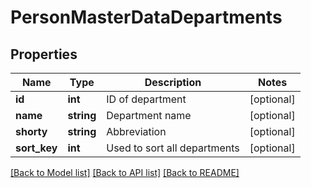 # PersonMasterDataDepartments

## Properties
Name | Type | Description | Notes
------------ | ------------- | ------------- | -------------
**id** | **int** | ID of department | [optional] 
**name** | **string** | Department name | [optional] 
**shorty** | **string** | Abbreviation | [optional] 
**sort_key** | **int** | Used to sort all departments | [optional] 

[[Back to Model list]](../../README.md#documentation-for-models) [[Back to API list]](../../README.md#documentation-for-api-endpoints) [[Back to README]](../../README.md)

